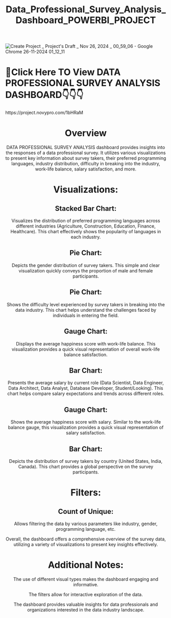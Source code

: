 <HEADER>
<H1>Data_Professional_Survey_Analysis_Dashboard_POWERBI_PROJECT</H1>
</HEADER>

![Create Project _ Project's Draft _ Nov 26, 2024 _ 00_59_06 - Google Chrome 26-11-2024 01_12_11](https://github.com/user-attachments/assets/5b3c6a5f-3dce-4419-9edc-e7e29beba7f3)
<H1>📌Click Here TO View DATA PROFESSIONAL SURVEY ANALYSIS DASHBOARD👇👇👇</H1>
<url>https://project.novypro.com/1bHRaM</url>
<Body>
  <header>
<H1>Overview</H1>

<p>DATA PROFESSIONAL SURVEY ANALYSIS dashboard provides insights into the responses of a data professional survey. It utilizes various visualizations to present key information about survey takers, their preferred programming languages, industry distribution, difficulty in breaking into the industry, work-life balance, salary satisfaction, and more.</p>

<H1>Visualizations:</H1>

<p><h2>Stacked Bar Chart:</h2> Visualizes the distribution of preferred programming languages across different industries (Agriculture, Construction, Education, Finance, Healthcare). This chart effectively shows the popularity of languages in each industry.</p>

<p><h2>Pie Chart:</h2> Depicts the gender distribution of survey takers. This simple and clear visualization quickly conveys the proportion of male and female participants.</p>

<p><h2>Pie Chart:</h2> Shows the difficulty level experienced by survey takers in breaking into the data industry. This chart helps understand the challenges faced by individuals in entering the field.</p>

<p><h2>Gauge Chart:</h2> Displays the average happiness score with work-life balance. This visualization provides a quick visual representation of overall work-life balance satisfaction.</p>

<p><h2>Bar Chart:</h2> Presents the average salary by current role (Data Scientist, Data Engineer, Data Architect, Data Analyst, Database Developer, Student/Looking). This chart helps compare salary expectations and trends across different roles.</p>

<p><h2>Gauge Chart:</h2> Shows the average happiness score with salary. Similar to the work-life balance gauge, this visualization provides a quick visual representation of salary satisfaction.</p>

<p><h2>Bar Chart:</h2> Depicts the distribution of survey takers by country (United States, India, Canada). This chart provides a global perspective on the survey participants.</p>

<h1>Filters:</h1>

<p><h2>Count of Unique:</h2> Allows filtering the data by various parameters like industry, gender, programming language, etc.</p>
<p>Overall, the dashboard offers a comprehensive overview of the survey data, utilizing a variety of visualizations to present key insights effectively.</p>

<h1>Additional Notes:</h1>

<p>The use of different visual types makes the dashboard engaging and informative.</p>
<p>The filters allow for interactive exploration of the data.</p>
<p>The dashboard provides valuable insights for data professionals and organizations interested in the data industry landscape.</p>
</header>
</Body>
